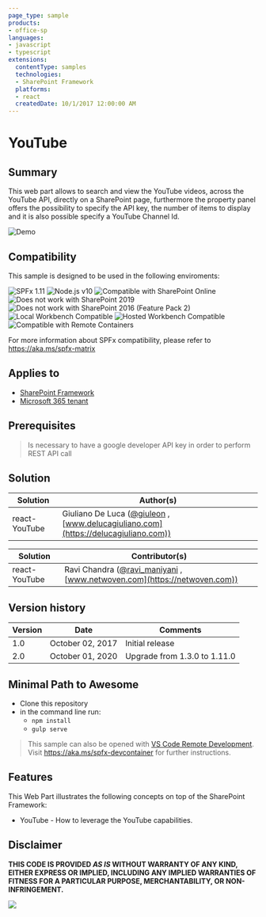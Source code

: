 ```yaml
---
page_type: sample
products:
- office-sp
languages:
- javascript
- typescript
extensions:
  contentType: samples
  technologies:
  - SharePoint Framework
  platforms:
  - react
  createdDate: 10/1/2017 12:00:00 AM
---
```

# YouTube

## Summary

This web part allows to search and view the YouTube videos, across the YouTube API, directly on a SharePoint page, furthermore the property panel offers the possibility to specify the API key, the number of items to display and it is also possible specify a YouTube Channel Id.

![Demo](./assets/Preview.gif)


## Compatibility

This sample is designed to be used in the following enviroments:

![SPFx 1.11](https://img.shields.io/badge/SPFx-1.11.0-green.svg) 
![Node.js v10](https://img.shields.io/badge/Node.js-v10-green.svg) 
![Compatible with SharePoint Online](https://img.shields.io/badge/SharePoint%20Online-Compatible-green.svg)
![Does not work with SharePoint 2019](https://img.shields.io/badge/SharePoint%20Server%202019-Incompatible-red.svg)
![Does not work with SharePoint 2016 (Feature Pack 2)](https://img.shields.io/badge/SharePoint%20Server%202016%20(Feature%20Pack%202)-Incompatible-red.svg "SharePoint Server 2016 Feature Pack 2 requires SPFx 1.1")
![Local Workbench Compatible](https://img.shields.io/badge/Local%20Workbench-Compatible-green.svg)
![Hosted Workbench Compatible](https://img.shields.io/badge/Hosted%20Workbench-Compatible-green.svg)
![Compatible with Remote Containers](https://img.shields.io/badge/Remote%20Containers-Compatible-green.svg)


For more information about SPFx compatibility, please refer to https://aka.ms/spfx-matrix

## Applies to

* [SharePoint Framework](https://learn.microsoft.com/sharepoint/dev/spfx/sharepoint-framework-overview)
* [Microsoft 365 tenant](https://learn.microsoft.com/sharepoint/dev/spfx/set-up-your-development-environment)

## Prerequisites
 
> Is necessary to have a google developer API key in order to perform REST API call

## Solution

Solution|Author(s)
--------|---------
react-YouTube|Giuliano De Luca ([@giuleon](https://twitter.com/giuleon) , [www.delucagiuliano.com](https://delucagiuliano.com))

Solution|Contributor(s)
--------|---------
react-YouTube|Ravi Chandra ([@ravi_maniyani](https://twitter.com/ravi_maniyani) , [www.netwoven.com](https://netwoven.com))

## Version history

Version|Date|Comments
-------|----|--------
1.0|October 02, 2017|Initial release
2.0|October 01, 2020|Upgrade from 1.3.0 to 1.11.0


## Minimal Path to Awesome

- Clone this repository
- in the command line run:
  - `npm install`
  - `gulp serve`

>  This sample can also be opened with [VS Code Remote Development](https://code.visualstudio.com/docs/remote/remote-overview). Visit https://aka.ms/spfx-devcontainer for further instructions.

## Features

This Web Part illustrates the following concepts on top of the SharePoint Framework:

- YouTube - How to leverage the YouTube capabilities.

## Disclaimer

**THIS CODE IS PROVIDED *AS IS* WITHOUT WARRANTY OF ANY KIND, EITHER EXPRESS OR IMPLIED, INCLUDING ANY IMPLIED WARRANTIES OF FITNESS FOR A PARTICULAR PURPOSE, MERCHANTABILITY, OR NON-INFRINGEMENT.**


<img src="https://pnptelemetry.azurewebsites.net/sp-dev-fx-webparts/samples/react-YouTube" />
